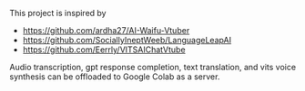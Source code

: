This project is inspired by 
* https://github.com/ardha27/AI-Waifu-Vtuber
* https://github.com/SociallyIneptWeeb/LanguageLeapAI
* https://github.com/Eerrly/VITSAIChatVtube

Audio transcription, gpt response completion, text translation, and vits voice synthesis can be offloaded to Google Colab as a server.
